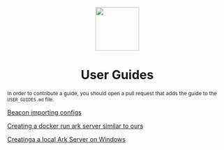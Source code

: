 <div align="center">
  <a href="#">
    <img src="https://raw.githubusercontent.com/usa-roleplay/repo-resources/main/Org/logo.png" height="100px" />
 </a>
</div>
<h1 align="center">User Guides</h1>

<sub> In order to contribute a guide, you should open a pull request that adds the guide to the `USER_GUIDES.md` file. </sub>

[Beacon importing configs](https://usebeacon.app/help/importing_existing_config)

[Creating a docker run ark server similar to ours](https://github.com/mschnitzer/ark-survival-ascended-linux-container-image)

[Creatinga a local Ark Server on Windows](https://ark.wiki.gg/wiki/Dedicated_server_setup)

